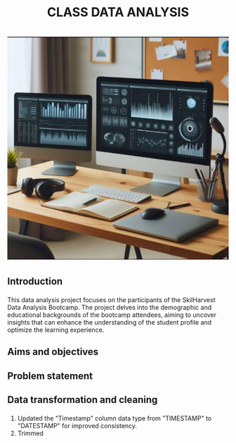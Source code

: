 # <p align='center'/> CLASS DATA ANALYSIS </p>
# <div align='center'/><img src='Images/Image1.jpg'></div>
## <p align='left'/> Introduction </p>
This data analysis project focuses on the participants of the SkilHarvest Data Analysis Bootcamp. The project delves into the demographic and educational backgrounds of the bootcamp attendees, aiming to uncover insights that can enhance the understanding of the student profile and optimize the learning experience.
## <p align='left'/> Aims and objectives </p>

## <p align='left'/> Problem statement </p>

## <p align='left'/> Data transformation and cleaning </p>
1. Updated the "Timestamp" column data type from "TIMESTAMP" to "DATESTAMP" for improved consistency.
2. Trimmed 
